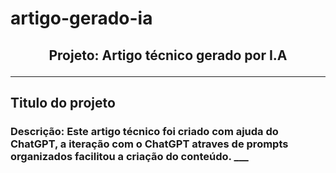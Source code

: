 # artigo-gerado-ia



<h2 align="center">Projeto: Artigo técnico gerado por I.A</h>

____
## Titulo do projeto
<p align="left">
<h3 “Aproveitando o Potencial da função GENERATE_SERIES para Dados Dinâmicos” </h>
<p>
Descrição: Este artigo técnico foi criado com ajuda do ChatGPT, a iteração com o ChatGPT atraves de prompts organizados facilitou a criação do conteúdo. 
___

